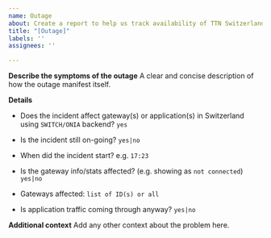```yaml
---
name: Outage
about: Create a report to help us track availability of TTN Switzerland in the open
title: "[Outage]"
labels: ''
assignees: ''

---
```


**Describe the symptoms of the outage**
A clear and concise description of how the outage manifest itself.

**Details**

- Does the incident affect gateway(s) or application(s) in Switzerland using `SWITCH/ONIA` backend?
`yes`

- Is the incident still on-going?
`yes|no`

- When did the incident start?
e.g. `17:23`

- Is the gateway info/stats affected? (e.g. showing as `not connected`)
`yes|no`

- Gateways affected: 
`list of ID(s) or all`

- Is application traffic coming through anyway?
`yes|no`

**Additional context**
Add any other context about the problem here.
